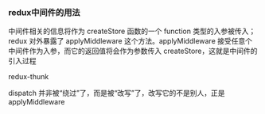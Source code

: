 ### redux中间件的用法

中间件相关的信息将作为 createStore 函数的一个 function 类型的入参被传入；redux 对外暴露了 applyMiddleware 这个方法。applyMiddleware 接受任意个中间件作为入参，而它的返回值将会作为参数传入 createStore，这就是中间件的引入过程

redux-thunk

dispatch 并非被“绕过”了，而是被“改写”了，改写它的不是别人，正是 applyMiddleware
